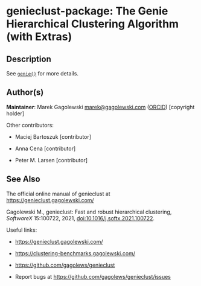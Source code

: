 # genieclust-package: The Genie Hierarchical Clustering Algorithm (with Extras)

## Description

See [`genie()`](gclust.md) for more details.

## Author(s)

**Maintainer**: Marek Gagolewski <marek@gagolewski.com> ([ORCID](https://orcid.org/0000-0003-0637-6028)) \[copyright holder\]

Other contributors:

-   Maciej Bartoszuk \[contributor\]

-   Anna Cena \[contributor\]

-   Peter M. Larsen \[contributor\]

## See Also

The official online manual of <span class="pkg">genieclust</span> at <https://genieclust.gagolewski.com/>

Gagolewski M., <span class="pkg">genieclust</span>: Fast and robust hierarchical clustering, *SoftwareX* 15:100722, 2021, [doi:10.1016/j.softx.2021.100722](https://doi.org/10.1016/j.softx.2021.100722).

Useful links:

-   <https://genieclust.gagolewski.com/>

-   <https://clustering-benchmarks.gagolewski.com/>

-   <https://github.com/gagolews/genieclust>

-   Report bugs at <https://github.com/gagolews/genieclust/issues>
